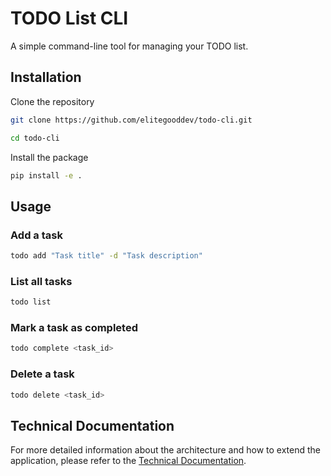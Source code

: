 # TODO List CLI

A simple command-line tool for managing your TODO list.

## Installation

Clone the repository

```bash
git clone https://github.com/elitegooddev/todo-cli.git
```

```bash
cd todo-cli
```

Install the package

```bash
pip install -e .
```

## Usage

### Add a task

```bash
todo add "Task title" -d "Task description"
```

### List all tasks

```bash
todo list
```

### Mark a task as completed

```bash
todo complete <task_id>
```

### Delete a task

```bash
todo delete <task_id>
```

## Technical Documentation

For more detailed information about the architecture and how to extend the application, please refer to the [Technical Documentation](docs/technical_documentation.md).

```

```
